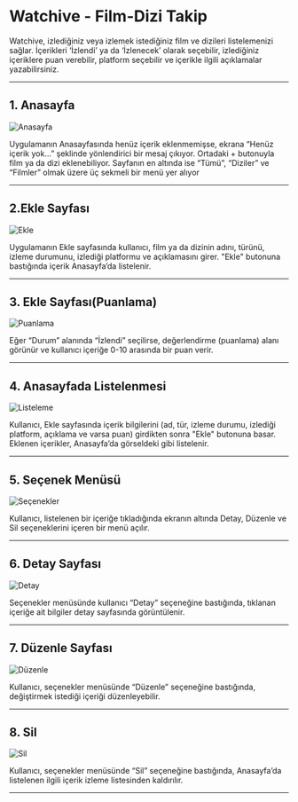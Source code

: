 #  Watchive - Film-Dizi Takip

Watchive, izlediğiniz veya izlemek istediğiniz film ve dizileri listelemenizi sağlar. İçerikleri ‘İzlendi’ ya da ‘İzlenecek’ olarak seçebilir, izlediğiniz içeriklere puan verebilir, platform seçebilir ve içerikle ilgili açıklamalar yazabilirsiniz.

---

##  1. Anasayfa 

![Anasayfa](Anasayfa.jpg)

Uygulamanın Anasayfasında henüz içerik eklenmemişse, ekrana “Henüz içerik yok…” şeklinde yönlendirici bir mesaj çıkıyor. Ortadaki + butonuyla film ya da dizi eklenebiliyor. Sayfanın en altında ise “Tümü”, “Diziler” ve “Filmler” olmak üzere üç sekmeli bir menü yer alıyor

---

##  2.Ekle Sayfası

![Ekle](Eklesayfası.jpg)

Uygulamanın Ekle sayfasında kullanıcı, film ya da dizinin adını, türünü, izleme durumunu, izlediği platformu ve açıklamasını girer. "Ekle" butonuna bastığında içerik Anasayfa’da listelenir.

---


##  3. Ekle Sayfası(Puanlama)

![Puanlama](Puan.jpg)

Eğer “Durum” alanında “İzlendi” seçilirse, değerlendirme (puanlama) alanı görünür ve kullanıcı içeriğe 0-10 arasında bir puan verir.

---






##  4. Anasayfada Listelenmesi

![Listeleme](Listeleme.jpg)

Kullanıcı, Ekle sayfasında içerik bilgilerini (ad, tür, izleme durumu, izlediği platform, açıklama ve varsa puan) girdikten sonra "Ekle" butonuna basar. Eklenen içerikler, Anasayfa’da görseldeki gibi listelenir.

---



##  5. Seçenek Menüsü

![Seçenekler](Seçenekler.jpg)

Kullanıcı, listelenen bir içeriğe tıkladığında ekranın altında Detay, Düzenle ve Sil seçeneklerini içeren bir menü açılır.

---



##  6. Detay Sayfası

![Detay](Detaysayfası.jpg)

Seçenekler menüsünde kullanıcı “Detay” seçeneğine bastığında, tıklanan içeriğe ait bilgiler detay sayfasında görüntülenir.

---


##  7. Düzenle Sayfası

![Düzenle](Düzenlesayfası.jpg)

Kullanıcı, seçenekler menüsünde “Düzenle” seçeneğine bastığında, değiştirmek istediği içeriği düzenleyebilir.

---


##  8. Sil

![Sil](Sil.jpg)

Kullanıcı, seçenekler menüsünde “Sil” seçeneğine bastığında, Anasayfa’da listelenen ilgili içerik izleme listesinden kaldırılır.

---




